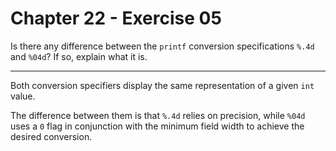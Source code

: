 # Chapter 22 - Exercise 05

Is there any difference between the `printf` conversion specifications `%.4d`
and `%04d`? If so, explain what it is.


---

Both conversion specifiers display the same representation of a given `int`
value.

The difference between them is that `%.4d` relies on precision, while `%04d`
uses a `0` flag in conjunction with the minimum field width to achieve the
desired conversion. 

